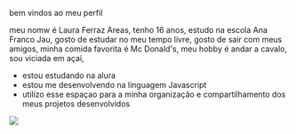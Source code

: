 bem vindos ao meu perfil

meu nomw é Laura Ferraz Areas,
tenho 16 anos,
estudo na escola Ana Franco Jau,
gosto de estudar no meu tempo livre,
gosto de sair com meus amigos, 
minha comida favorita é Mc Donald's,
meu hobby é andar a cavalo, 
sou viciada em açaí,


- estou estudando na alura
- estou me desenvolvendo na linguagem Javascript
- utilizo esse espaçao para a minha organização e compartilhamento dos meus projetos desenvolvidos

 ![](https://media1.tenor.com/m/heA9KuvviGwAAAAC/tony-stark-iron-man.gif)
 
 

  
